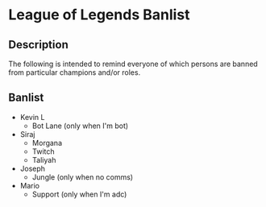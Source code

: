 # League of Legends Banlist

## Description
The following is intended to remind everyone of which persons are banned from particular champions and/or roles.

## Banlist
* Kevin L
  * Bot Lane (only when I'm bot)
* Siraj
  * Morgana
  * Twitch
  * Taliyah
* Joseph
  * Jungle (only when no comms)
* Mario
  * Support (only when I'm adc)
